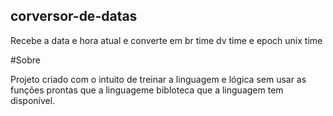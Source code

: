 ## corversor-de-datas
Recebe a data e hora atual e converte em br time dv time e epoch unix time

#Sobre

Projeto criado com o intuito de treinar a linguagem e lógica sem usar as funções prontas 
que a linguageme bibloteca que a linguagem tem disponível.
